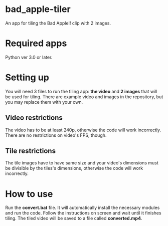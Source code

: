 # bad_apple-tiler
 An app for tiling the Bad Apple!! clip with 2 images.

# Required apps
Python ver 3.0 or later.

# Setting up
You will need 3 files to run the tiling app: **the video** and **2 images** that will be used for tiling. There are example video and images in the repository, but you may replace them with your own.

## Video restrictions
The video has to be at least 240p, otherwise the code will work incorrectly. There are no restrictions on video's FPS, though.

## Tile restrictions
The tile images have to have same size and your video's dimensions must be divisible by the tiles's dimensions, otherwise the code will work incorrectly.

# How to use
Run the **convert.bat** file. It will automatically install the necessary modules and run the code. Follow the instructions on screen and wait until it finishes tiling. The tiled video will be saved to a file called **converted.mp4**.
